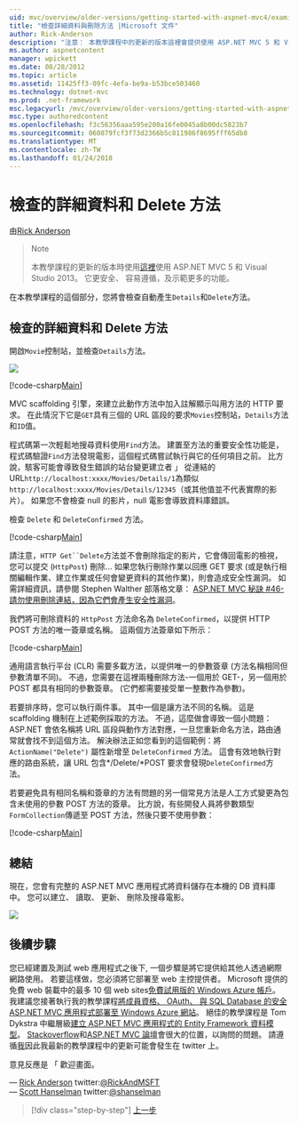 ```yaml
---
uid: mvc/overview/older-versions/getting-started-with-aspnet-mvc4/examining-the-details-and-delete-methods
title: "檢查詳細資料與刪除方法 |Microsoft 文件"
author: Rick-Anderson
description: "注意： 本教學課程中的更新的版本這裡會提供使用 ASP.NET MVC 5 和 Visual Studio 2013。 這是更安全、 容易遵循，以及示範..."
ms.author: aspnetcontent
manager: wpickett
ms.date: 08/28/2012
ms.topic: article
ms.assetid: 11425ff3-09fc-4efa-be9a-b53bce503460
ms.technology: dotnet-mvc
ms.prod: .net-framework
msc.legacyurl: /mvc/overview/older-versions/getting-started-with-aspnet-mvc4/examining-the-details-and-delete-methods
msc.type: authoredcontent
ms.openlocfilehash: f3c56356aaa595e200a16fe0045a8b00dc5823b7
ms.sourcegitcommit: 060879fcf3f73d2366b5c811986f8695fff65db8
ms.translationtype: MT
ms.contentlocale: zh-TW
ms.lasthandoff: 01/24/2018
---
```

<a name="examining-the-details-and-delete-methods"></a>檢查的詳細資料和 Delete 方法
====================
由[Rick Anderson](https://github.com/Rick-Anderson)

> > [!NOTE]
> > 本教學課程的更新的版本時使用[這裡](../../getting-started/introduction/getting-started.md)使用 ASP.NET MVC 5 和 Visual Studio 2013。 它更安全、 容易遵循，及示範更多的功能。


在本教學課程的這個部分，您將會檢查自動產生`Details`和`Delete`方法。

## <a name="examining-the-details-and-delete-methods"></a>檢查的詳細資料和 Delete 方法

開啟`Movie`控制站，並檢查`Details`方法。

![](examining-the-details-and-delete-methods/_static/image1.png)

[!code-csharp[Main](examining-the-details-and-delete-methods/samples/sample1.cs)]

MVC scaffolding 引擎，來建立此動作方法中加入註解顯示叫用方法的 HTTP 要求。 在此情況下它是`GET`具有三個的 URL 區段的要求`Movies`控制站，`Details`方法和`ID`值。

程式碼第一次輕鬆地搜尋資料使用`Find`方法。 建置至方法的重要安全性功能是，程式碼驗證`Find`方法發現電影，這個程式碼嘗試執行與它的任何項目之前。 比方說，駭客可能會導致發生錯誤的站台變更建立者 」 從連結的 URL`http://localhost:xxxx/Movies/Details/1`為類似`http://localhost:xxxx/Movies/Details/12345`（或其他值並不代表實際的影片）。 如果您不會檢查 null 的影片，null 電影會導致資料庫錯誤。

檢查 `Delete` 和 `DeleteConfirmed` 方法。

[!code-csharp[Main](examining-the-details-and-delete-methods/samples/sample2.cs?highlight=17)]

請注意，`HTTP Get``Delete`方法並不會刪除指定的影片，它會傳回電影的檢視，您可以提交 (`HttpPost`) 刪除... 如果您執行刪除作業以回應 GET 要求 (或是執行相關編輯作業、建立作業或任何會變更資料的其他作業)，則會造成安全性漏洞。 如需詳細資訊，請參閱 Stephen Walther 部落格文章： [ASP.NET MVC 秘訣 #46-請勿使用刪除連結，因為它們會產生安全性漏洞](http://stephenwalther.com/blog/archive/2009/01/21/asp.net-mvc-tip-46-ndash-donrsquot-use-delete-links-because.aspx)。

我們將可刪除資料的 `HttpPost` 方法命名為 `DeleteConfirmed`，以提供 HTTP POST 方法的唯一簽章或名稱。 這兩個方法簽章如下所示：

[!code-csharp[Main](examining-the-details-and-delete-methods/samples/sample3.cs)]

通用語言執行平台 (CLR) 需要多載方法，以提供唯一的參數簽章 (方法名稱相同但參數清單不同)。 不過，您需要在這裡兩種刪除方法-一個用於 GET-，另一個用於 POST 都具有相同的參數簽章。 (它們都需要接受單一整數作為參數)。

若要排序時，您可以執行兩件事。 其中一個是讓方法不同的名稱。 這是 scaffolding 機制在上述範例採取的方法。 不過，這麼做會導致一個小問題：ASP.NET 會依名稱將 URL 區段與動作方法對應，一旦您重新命名方法，路由通常就會找不到這個方法。 解決辦法正如您看到的這個範例：將 `ActionName("Delete")` 屬性新增至 `DeleteConfirmed` 方法。 這會有效地執行對應的路由系統，讓 URL 包含*/Delete/*POST 要求會發現`DeleteConfirmed`方法。

若要避免具有相同名稱和簽章的方法有問題的另一個常見方法是人工方式變更為包含未使用的參數 POST 方法的簽章。 比方說，有些開發人員將參數類型`FormCollection`傳遞至 POST 方法，然後只要不使用參數：

[!code-csharp[Main](examining-the-details-and-delete-methods/samples/sample4.cs)]

## <a name="summary"></a>總結

現在，您會有完整的 ASP.NET MVC 應用程式將資料儲存在本機的 DB 資料庫中。 您可以建立、 讀取、 更新、 刪除及搜尋電影。

![](examining-the-details-and-delete-methods/_static/image2.png)

## <a name="next-steps"></a>後續步驟

您已經建置及測試 web 應用程式之後下, 一個步驟是將它提供給其他人透過網際網路使用。 若要這樣做，您必須將它部署至 web 主控提供者。 Microsoft 提供的免費 web 裝載中的最多 10 個 web sites[免費試用版的 Windows Azure 帳戶](https://www.windowsazure.com/pricing/free-trial/?WT.mc_id=A443DD604)。 我建議您接著執行我的教學課程[將成員資格、 OAuth、 與 SQL Database 的安全 ASP.NET MVC 應用程式部署至 Windows Azure 網站](https://docs.microsoft.com/aspnet/core/security/authorization/secure-data)。 絕佳的教學課程是 Tom Dykstra 中繼層級[建立 ASP.NET MVC 應用程式的 Entity Framework 資料模型](../../getting-started/getting-started-with-ef-using-mvc/creating-an-entity-framework-data-model-for-an-asp-net-mvc-application.md)。 [Stackoverflow](http://stackoverflow.com/help)和[ASP.NET MVC 論壇](https://forums.asp.net/1146.aspx)會很大的位置，以詢問的問題。 請遵循[我](https://twitter.com/RickAndMSFT)因此我最新的教學課程中的更新可能會發生在 twitter 上。

意見反應是 「 歡迎畫面。

— [Rick Anderson](https://blogs.msdn.com/rickAndy) twitter:[@RickAndMSFT](https://twitter.com/RickAndMSFT)  
— [Scott Hanselman](http://www.hanselman.com/blog/) twitter:[@shanselman](https://twitter.com/shanselman)

>[!div class="step-by-step"]
[上一步](adding-validation-to-the-model.md)
